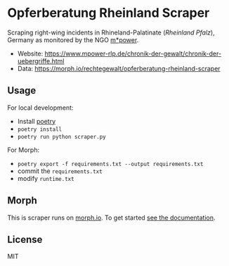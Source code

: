 # Opferberatung Rheinland Scraper

Scraping right-wing incidents in Rhineland-Palatinate (_Rheinland Pfalz_), Germany as monitored by the NGO [m*power](https://www.mpower-rlp.de).

-   Website: <https://www.mpower-rlp.de/chronik-der-gewalt/chronik-der-uebergriffe.html>
-   Data: <https://morph.io/rechtegewalt/opferberatung-rheinland-scraper>

## Usage

For local development:

-   Install [poetry](https://python-poetry.org/)
-   `poetry install`
-   `poetry run python scraper.py`

For Morph:

-   `poetry export -f requirements.txt --output requirements.txt`
-   commit the `requirements.txt`
-   modify `runtime.txt`

## Morph

This is scraper runs on [morph.io](https://morph.io). To get started [see the documentation](https://morph.io/documentation).

## License

MIT
